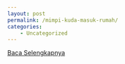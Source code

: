 ```yaml
---
layout: post
permalink: /mimpi-kuda-masuk-rumah/
categories:
    - Uncategorized
---
```


[Baca Selengkapnya](/10)